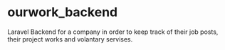 # ourwork_backend
Laravel Backend for a company in order to keep track of their job posts, their project works and volantary servises.
